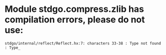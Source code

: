 # Module stdgo.compress.zlib has compilation errors, please do not use:
```
stdgo/internal/reflect/Reflect.hx:7: characters 33-38 : Type not found : Type_

```

